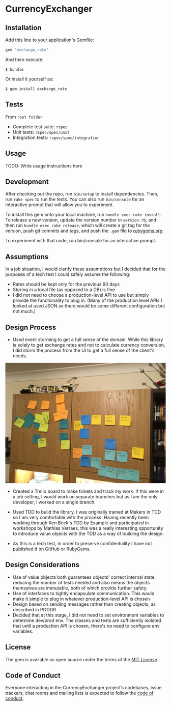 # CurrencyExchanger


## Installation

Add this line to your application's Gemfile:

```ruby
gem 'exchange_rate'
```

And then execute:

    $ bundle

Or install it yourself as:

    $ gem install exchange_rate

## Tests
From `root folder`: 

- Complete test suite: `rspec` 
- Unit tests: `rspec/spec/unit`
- Integration tests: `rspec/spec/integration`


## Usage

TODO: Write usage instructions here

## Development

After checking out the repo, run `bin/setup` to install dependencies. Then, run `rake spec` to run the tests. You can also run `bin/console` for an interactive prompt that will allow you to experiment.

To install this gem onto your local machine, run `bundle exec rake install`. To release a new version, update the version number in `version.rb`, and then run `bundle exec rake release`, which will create a git tag for the version, push git commits and tags, and push the `.gem` file to [rubygems.org](https://rubygems.org).

To experiment with that code, run bin/console for an interactive prompt.

## Assumptions
In a job situation, I would clarify these assumptions but I decided that for the purposes of a tech test I could safely assume the following:
- Rates should be kept only for the previous 90 days
- Storing in a local file (as opposed to a DB) is fine
- I did not need to choose a production-level API to use but simply provide the functionality to plug in. 
(Many of the production
level APIs I looked at used JSON so there would be some different configuration but not much.)


## Design Process
- Used event storming to get a full sense of the domain. While this library is solely to 
get exchange rates and not to calculate currency conversion, I did storm the process from the UI
to get a full sense of the client's needs.

![alt text](./documentation/images/event_storm.jpg "Event Storm")


- Created a Trello board to make tickets and track my work. If this were in a job setting, I would work on separate branches but
as I am the only developer, I worked on a single branch. 

- Used TDD to build the library. I was originally trained at Makers in TDD so I am very comfortable with the process. Having recently been working through Ken Beck's TDD by Example and participated in workshops by Mathias Verraes,
this was a really interesting opportunity to introduce value objects with the TDD as a way of building the design.

- As this is a tech test, in order to preserve confidentiality I have not published it on GitHub or RubyGems.

## Design Considerations
- Use of value objects both guarantees objects' correct internal state, reducing the number of tests needed 
and also means the objects themselves are immutable, both of which provide further safety.
- Use of interfaces to tightly encapsulate communication. This would make it simple to plug in whatever production-level API is chosen
- Design based on sending messages rather than creating objects, as described in POODR
- Decided that at this stage, I did not need to set environment variables to determine dev/prod env. The classes and tests are 
sufficiently isolated that until a production API is chosen, there's no need to configure env variables.


## License

The gem is available as open source under the terms of the [MIT License](https://opensource.org/licenses/MIT).

## Code of Conduct

Everyone interacting in the CurrencyExchanger project’s codebases, issue trackers, chat rooms and mailing lists is expected to follow the [code of conduct](https://github.com/[USERNAME]/exchange_rate/blob/master/CODE_OF_CONDUCT.md).
